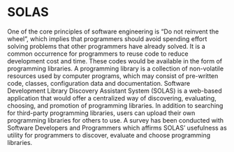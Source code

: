 # SOLAS 
One of the core principles of software engineering is “Do not reinvent the wheel”, which implies that programmers should avoid spending effort solving problems that other programmers have already solved. It is a common occurrence for programmers to reuse code to reduce development cost and time. These codes would be available in the form of programming libraries. A programming library is a collection of non-volatile resources used by computer programs, which may consist of pre-written code, classes, configuration data and documentation. Software Development Library Discovery Assistant System (SOLAS) is a web-based application that would offer a centralized way of discovering, evaluating, choosing, and promotion of programming libraries. In addition to searching for third-party programming libraries, users can upload their own programming libraries for others to use. A survey has been conducted with Software Developers and Programmers which affirms SOLAS’ usefulness as utility for programmers to discover, evaluate and choose programming libraries.
